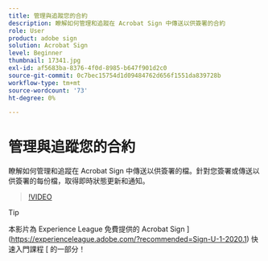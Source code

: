 ```yaml
---
title: 管理與追蹤您的合約
description: 瞭解如何管理和追蹤在 Acrobat Sign 中傳送以供簽署的合約
role: User
product: adobe sign
solution: Acrobat Sign
level: Beginner
thumbnail: 17341.jpg
exl-id: af5683ba-8376-4f0d-8985-b647f901d2c0
source-git-commit: 0c7bec15754d1d09484762d656f1551da839728b
workflow-type: tm+mt
source-wordcount: '73'
ht-degree: 0%

---
```


# 管理與追蹤您的合約

瞭解如何管理和追蹤在 Acrobat Sign 中傳送以供簽署的檔。針對您簽署或傳送以供簽署的每份檔，取得即時狀態更新和通知。

>[!VIDEO](https://video.tv.adobe.com/v/338695?hidetitle=true)

>[!TIP]
>
>本影片為 Experience League 免費提供的 Acrobat Sign ](https://experienceleague.adobe.com/?recommended=Sign-U-1-2020.1) 快速入門課程 [ 的一部分！
